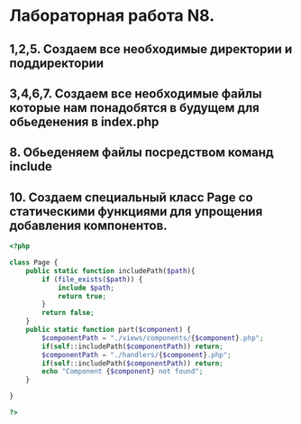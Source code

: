 # Лабораторная работа N8.
## 1,2,5. Создаем все необходимые директории и поддиректории
## 3,4,6,7. Создаем все необходимые файлы которые нам понадобятся в будущем для обьеденения в index.php
## 8. Обьеденяем файлы посредством команд include 
## 10. Создаем специальный класс Page со статическими функциями для упрощения добавления компонентов.
```php
<?php

class Page {
    public static function includePath($path){
        if (file_exists($path)) {
            include $path;
            return true;
        } 
        return false;
    }
    public static function part($component) {
        $componentPath = "./views/components/{$component}.php";
        if(self::includePath($componentPath)) return;
        $componentPath = "./handlers/{$component}.php";
        if(self::includePath($componentPath)) return;
        echo "Component {$component} not found";
    }

}

?>
```